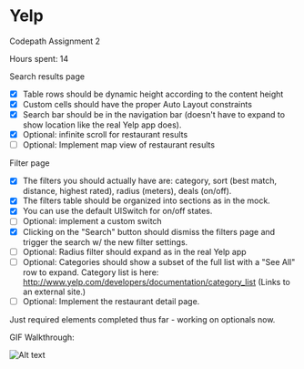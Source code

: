 # Yelp
Codepath Assignment 2

Hours spent: 14 

Search results page

- [x] Table rows should be dynamic height according to the content height
- [x] Custom cells should have the proper Auto Layout constraints
- [x] Search bar should be in the navigation bar (doesn't have to expand to show location like the real Yelp app does).
- [x] Optional: infinite scroll for restaurant results
- [ ] Optional: Implement map view of restaurant results

Filter page

- [x] The filters you should actually have are: category, sort (best match, distance, highest rated), radius (meters), deals (on/off).
- [x] The filters table should be organized into sections as in the mock.
- [x] You can use the default UISwitch for on/off states. 
- [ ] Optional: implement a custom switch
- [x] Clicking on the "Search" button should dismiss the filters page and trigger the search w/ the new filter settings.
- [ ] Optional: Radius filter should expand as in the real Yelp app
- [ ] Optional: Categories should show a subset of the full list with a "See All" row to expand. Category list is here: http://www.yelp.com/developers/documentation/category_list (Links to an external site.)
- [ ] Optional: Implement the restaurant detail page.

Just required elements completed thus far - working on optionals now.

GIF Walkthrough:

![Alt text](https://github.com/charles-dong/Yelp/blob/master/Walkthrough_Required_Features.gif "GIF Walkthrough")
